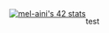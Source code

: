 <div style="display: flex; justify-content: flex_end">
  <a  href="https://github.com/oakoudad/badge42"><img src="https://badge.mediaplus.ma/black/mel-aini" alt="mel-aini's 42 stats" /></a>
  <p>test</p>
</div>
